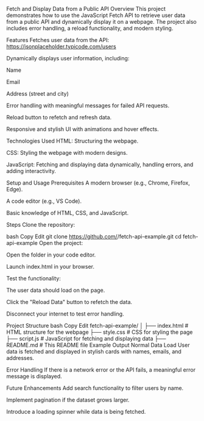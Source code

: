 Fetch and Display Data from a Public API
Overview
This project demonstrates how to use the JavaScript Fetch API to retrieve user data from a public API and dynamically display it on a webpage. The project also includes error handling, a reload functionality, and modern styling.

Features
Fetches user data from the API: https://jsonplaceholder.typicode.com/users

Dynamically displays user information, including:

Name

Email

Address (street and city)

Error handling with meaningful messages for failed API requests.

Reload button to refetch and refresh data.

Responsive and stylish UI with animations and hover effects.

Technologies Used
HTML: Structuring the webpage.

CSS: Styling the webpage with modern designs.

JavaScript: Fetching and displaying data dynamically, handling errors, and adding interactivity.

Setup and Usage
Prerequisites
A modern browser (e.g., Chrome, Firefox, Edge).

A code editor (e.g., VS Code).

Basic knowledge of HTML, CSS, and JavaScript.

Steps
Clone the repository:

bash
Copy
Edit
git clone https://github.com/<your-username>/fetch-api-example.git
cd fetch-api-example
Open the project:

Open the folder in your code editor.

Launch index.html in your browser.

Test the functionality:

The user data should load on the page.

Click the "Reload Data" button to refetch the data.

Disconnect your internet to test error handling.

Project Structure
bash
Copy
Edit
fetch-api-example/
│
├── index.html      # HTML structure for the webpage
├── style.css       # CSS for styling the page
├── script.js       # JavaScript for fetching and displaying data
├── README.md       # This README file
Example Output
Normal Data Load
User data is fetched and displayed in stylish cards with names, emails, and addresses.

Error Handling
If there is a network error or the API fails, a meaningful error message is displayed.

Future Enhancements
Add search functionality to filter users by name.

Implement pagination if the dataset grows larger.

Introduce a loading spinner while data is being fetched.

